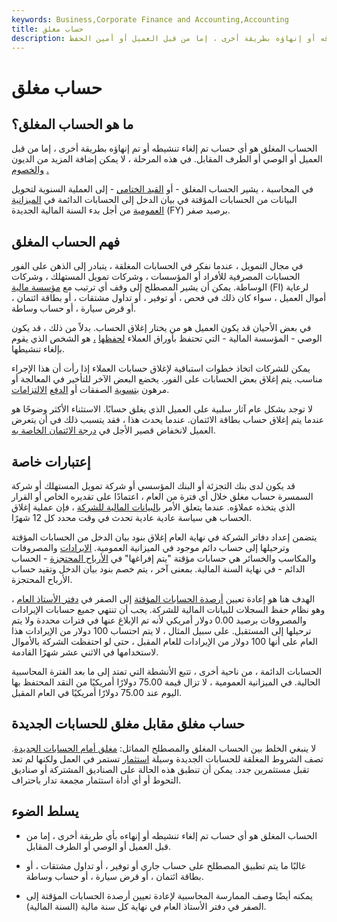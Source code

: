 ```yaml
---
keywords: Business,Corporate Finance and Accounting,Accounting
title: حساب مغلق
description: الحساب المغلق هو أي حساب تم إغلاقه أو إنهاؤه بطريقة أخرى ، إما من قبل العميل أو أمين الحفظ.
---
```


# حساب مغلق
## ما هو الحساب المغلق؟

الحساب المغلق هو أي حساب تم إلغاء تنشيطه أو تم إنهاؤه بطريقة أخرى ، إما من قبل العميل أو الوصي أو الطرف المقابل. في هذه المرحلة ، لا يمكن إضافة المزيد من الديون [والخصوم](/credit) [.](/credit)

في المحاسبة ، يشير الحساب المغلق - أو [القيد الختامي](/closing-entry) - إلى العملية السنوية لتحويل البيانات من الحسابات المؤقتة في بيان الدخل إلى الحسابات الدائمة في [الميزانية العمومية](/balancesheet) من أجل بدء السنة المالية الجديدة (FY) برصيد صفر.

## فهم الحساب المغلق

في مجال التمويل ، عندما نفكر في الحسابات المغلقة ، يتبادر إلى الذهن على الفور الحسابات المصرفية للأفراد أو المؤسسات ، وشركات تمويل المستهلك ، وشركات الوساطة. يمكن أن يشير المصطلح إلى وقف أي ترتيب مع [مؤسسة مالية](/financialinstitution) (FI) لرعاية أموال العميل ، سواء كان ذلك في فحص ، أو توفير ، أو تداول مشتقات ، أو بطاقة ائتمان ، أو قرض سيارة ، أو حساب وساطة.

في بعض الأحيان قد يكون العميل هو من يختار إغلاق الحساب. بدلاً من ذلك ، قد يكون الوصي - المؤسسة المالية - التي تحتفظ بأوراق العملاء [لحفظها](/security) [،](/security) هو الشخص الذي يقوم بإلغاء تنشيطها.

يمكن للشركات اتخاذ خطوات استباقية لإغلاق حسابات العملاء إذا رأت أن هذا الإجراء مناسب. يتم إغلاق بعض الحسابات على الفور. يخضع البعض الآخر للتأخير في المعالجة أو مرهون [بتسوية](/settlement_period) الصفقات أو [الدفع](/payment) [الالتزامات](/obligation).

لا توجد بشكل عام آثار سلبية على العميل الذي يغلق حسابًا. الاستثناء الأكثر وضوحًا هو عندما يتم إغلاق حساب بطاقة الائتمان. عندما يحدث هذا ، فقد يتسبب ذلك في أن يتعرض العميل لانخفاض قصير الأجل في [درجة الائتمان الخاصة به](/credit_score).

## إعتبارات خاصة

قد يكون لدى بنك التجزئة أو البنك المؤسسي أو شركة تمويل المستهلك أو شركة السمسرة حساب مغلق خلال أي فترة من العام ، اعتمادًا على تقديره الخاص أو القرار الذي يتخذه عملاؤه. عندما يتعلق الأمر [بالبيانات المالية للشركة](/financial-statements) ، فإن عملية إغلاق الحساب هي سياسة عادية عادية تحدث في وقت محدد كل 12 شهرًا.

يتضمن إعداد دفاتر الشركة في نهاية العام إغلاق بنود بيان الدخل من الحسابات المؤقتة وترحيلها إلى حساب دائم موجود في الميزانية العمومية. [الإيرادات](/revenue) والمصروفات والمكاسب والخسائر هي حسابات مؤقتة "يتم إفراغها" في [الأرباح المحتجزة](/retainedearnings) - الحساب الدائم - في نهاية السنة المالية. بمعنى آخر ، يتم خصم بنود بيان الدخل وتقيد حساب الأرباح المحتجزة.

الهدف هنا هو إعادة تعيين [أرصدة الحسابات المؤقتة](/accountbalance) إلى الصفر في [دفتر الأستاذ العام](/generalledger) ، وهو نظام حفظ السجلات للبيانات المالية للشركة. يجب أن تنتهي جميع حسابات الإيرادات والمصروفات برصيد 0.00 دولار أمريكي لأنه تم الإبلاغ عنها في فترات محددة ولا يتم ترحيلها إلى المستقبل. على سبيل المثال ، لا يتم احتساب 100 دولار من الإيرادات هذا العام على أنها 100 دولار من الإيرادات للعام المقبل ، حتى لو احتفظت الشركة بالأموال لاستخدامها في الاثني عشر شهرًا القادمة.

الحسابات الدائمة ، من ناحية أخرى ، تتبع الأنشطة التي تمتد إلى ما بعد الفترة المحاسبية الحالية. في الميزانية العمومية ، لا تزال قيمة 75.00 دولارًا أمريكيًا من النقد المحتفظ بها اليوم عند 75.00 دولارًا أمريكيًا في العام المقبل.

## حساب مغلق مقابل مغلق للحسابات الجديدة

لا ينبغي الخلط بين الحساب المغلق والمصطلح المماثل: [مغلق أمام الحسابات الجديدة](/closed_to_new_accts). تصف الشروط المغلقة للحسابات الجديدة وسيلة [استثمار](/investmentvehicle) تستمر في العمل ولكنها لم تعد تقبل مستثمرين جدد. يمكن أن تنطبق هذه الحالة على الصناديق المشتركة أو صناديق التحوط أو أي أداة استثمار مجمعة تدار باحتراف.

## يسلط الضوء

- الحساب المغلق هو أي حساب تم إلغاء تنشيطه أو إنهاءه بأي طريقة أخرى ، إما من قبل العميل أو الوصي أو الطرف المقابل.

- غالبًا ما يتم تطبيق المصطلح على حساب جاري أو توفير ، أو تداول مشتقات ، أو بطاقة ائتمان ، أو قرض سيارة ، أو حساب وساطة.

- يمكنه أيضًا وصف الممارسة المحاسبية لإعادة تعيين أرصدة الحسابات المؤقتة إلى الصفر في دفتر الأستاذ العام في نهاية كل سنة مالية (السنة المالية).

